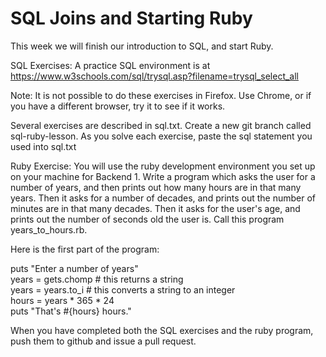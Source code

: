 # SQL Joins and Starting Ruby

This week we will finish our introduction to SQL, and start Ruby.

SQL Exercises: A practice SQL environment is at 
https://www.w3schools.com/sql/trysql.asp?filename=trysql_select_all

Note: It is not possible to do these exercises in Firefox. Use Chrome, or if you have a different browser, try it to see if it works.

Several exercises are described in sql.txt. Create a new git branch called sql-ruby-lesson. As you solve each exercise, paste the sql statement you used into sql.txt

Ruby Exercise: You will use the ruby development environment you set up on your machine for Backend 1.
Write a program which asks the user for a number of years, and then prints out how many hours are in that many years.  Then it asks for a number of decades, and prints out the number of minutes are in that many decades.  Then it asks for the user's age, and prints out the number of seconds old the user is. Call this program years_to_hours.rb.  

Here is the first part of the program:

puts "Enter a number of years"  
years = gets.chomp # this returns a string  
years = years.to_i # this converts a string to an integer  
hours = years * 365 * 24  
puts "That's #{hours} hours."  

When you have completed both the SQL exercises and the ruby program, push them to github and issue a pull request.
